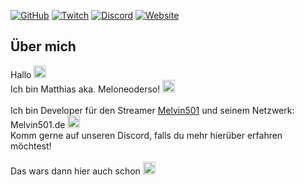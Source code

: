 <a name="readme-top"></a>

[![GitHub][github-shield]][github-url]
[![Twitch][twitch-shield]][twitch-url]
[![Discord][discord-shield]][discord-url]
[![Website][website-shield]][website-url]


## Über mich

Hallo <img src="https://cdn.7tv.app/emote/60aeec1712d7701491f89cf5/4x.webp" width=20px> <br>
Ich bin Matthias aka. Meloneoderso! <img src="https://cdn.7tv.app/emote/62c0b1f49882dfa63c818ee9/4x.webp" width=20px> <br>
<br>
Ich bin Developer für den Streamer [Melvin501](https://twitch.tv/melvin501) und seinem Netzwerk: Melvin501.de <img src="https://cdn.7tv.app/emote/60b27a4a6fa46cea3c8772ab/4x.webp" width=20px> <br>
Komm gerne auf unseren Discord, falls du mehr hierüber erfahren möchtest! <br><br>
Das wars dann hier auch schon <img src="https://cdn.7tv.app/emote/62d042ce3f941958df42f304/4x.webp" width=20px> <br>


[github-shield]: https://img.shields.io/badge/GitHub-MELONEODERSO-white?style=for-the-badge
[github-url]: https://github.com/MELONEODERSO
[discord-shield]: https://img.shields.io/discord/729132516983701534?color=blue&label=Discord&style=for-the-badge
[discord-url]: https://discord.gg/gfjEbjxyys
[twitch-shield]: https://img.shields.io/badge/Twitch-MELONE_ODERSO-blueviolet?style=for-the-badge
[twitch-url]: https://twitch.tv/MELONE_ODERSO
[website-shield]: https://img.shields.io/website?down_color=red&down_message=Offline&label=Melvin501.de&style=for-the-badge&up_color=green&up_message=Online&url=https%3A%2F%2Fmelvin501.de
[website-url]: https://melvin501.de
